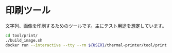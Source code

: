 # 印刷ツール

文字列、画像を印刷するためのツールです。主にテスト用途を想定しています。

```sh
cd tool/print/
./build_image.sh
docker run --interactive --tty --rm ${USER}/thermal-printer/tool/print /bin/bash
```
